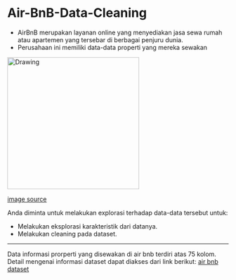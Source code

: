 # Air-BnB-Data-Cleaning

- AirBnB merupakan layanan online yang menyediakan jasa sewa rumah atau apartemen yang tersebar di berbagai penjuru dunia.
- Perusahaan ini memiliki data-data properti yang mereka sewakan

<img src="https://upload.wikimedia.org/wikipedia/commons/thumb/6/69/Airbnb_Logo_B%C3%A9lo.svg/2560px-Airbnb_Logo_B%C3%A9lo.svg.png" alt="Drawing" width= 300;/>

[image source](https://upload.wikimedia.org/wikipedia/commons/thumb/6/69/Airbnb_Logo_B%C3%A9lo.svg/2560px-Airbnb_Logo_B%C3%A9lo.svg.png)

Anda diminta untuk melakukan explorasi terhadap data-data tersebut untuk:
- Melakukan eksplorasi karakteristik dari datanya.
- Melakukan cleaning pada dataset.

---

Data informasi prorperti yang disewakan di air bnb terdiri atas 75 kolom. Detail mengenai informasi dataset dapat diakses dari link berikut: [air bnb dataset](http://insideairbnb.com/get-the-data/)
